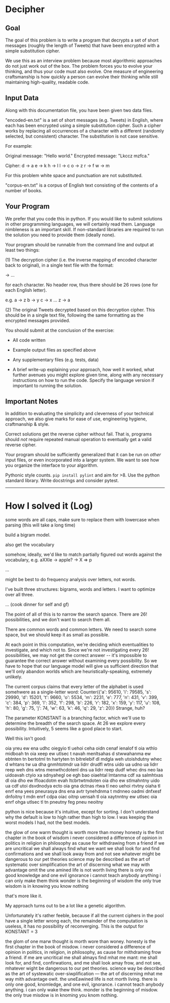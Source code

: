 Decipher
========

Goal
----
The goal of this problem is to write a program that decrypts a set of
short messages (roughly the length of Tweets) that have been encrypted
with a simple substitution cipher.

We use this as an interview problem because most algorithmic
approaches do not just work out of the box.  The problem forces you to
evolve your thinking, and thus your code must also evolve.  One
measure of engineering craftsmanship is how quickly a person can
evolve their thinking while still maintaining high-quality, readable
code.


Input Data
----------
Along with this documentation file, you have been given two data files.

"encoded-en.txt" is a set of short messages (e.g. Tweets) in English,
where each has been encrypted using a simple substitution cipher. Such
a cipher works by replacing all occurrences of a character with a
different (randomly selected, but consistent) character. The
substitution is not case sensitive.

For example:

Original message: "Hello world."
Encrypted message: "Lkccz mzfca."

Cipher:
d -> a
e -> k
h -> l
l -> c
o -> z
r -> f
w -> m

For this problem white space and punctuation are not substituted.

"corpus-en.txt" is a corpus of English text consisting of the contents
of a number of books.


Your Program
------------
We prefer that you code this in python.  If you would like to submit
solutions in other programming languages, we will certainly read them.
Language nimbleness is an important skill.  If non-standard libraries
are required to run the solution you need to provide them (ideally
none).

Your program should be runnable from the command line and output at
least two things:

(1) The decryption cipher (i.e. the inverse mapping of encoded
character back to original), in a single text file with the format:

<encrypted> -> <decrypted>
...

for each character. No header row, thus there should be 26 rows (one
for each English letter).

e.g.
a -> z
b -> y
c -> x
...
z -> a

(2) The original Tweets decrypted based on this decryption cipher.
This should be in a single text file, following the same formatting as
the encrypted messages provided.


You should submit at the conclusion of the exercise:

- All code written

- Example output files as specified above

- Any supplementary files (e.g. tests, data)

- A brief write-up explaining your approach, how well it worked, what
  further avenues you might explore given time, along with any
  necessary instructions on how to run the code. Specify the language
  version if important to running the solution.



Important Notes
---------------

In addition to evaluating the simplicity and cleverness of your
technical approach, we also give marks for ease of use, engineering
hygiene, craftmanship & style.

Correct solutions get the reverse cipher without fail.  That is,
programs should *not* require repeated manual operation to eventually
get a valid reverse cipher.

Your program should be sufficiently generalized that it can be run on
*other* input files, or even incorporated into a larger system.  We
want to see how you organize the interface to your algorithm.

Pythonic style counts.  `pip install pylint` and aim for >8.  Use the
python standard library.  Write docstrings and consider pytest.



---------------


# How I solved it (Log)

some words are all caps, make sure to replace them with lowercase when parsing (this will take a long time)

build a bigram model.

also get the vocabulary

somehow, ideally, we'd like to match partially figured out words against the vocabulary, e.g. aXXle -> apple? -> X => p

...

might be best to do frequency analysis over letters, not words.

I've built three structures: bigrams, words and letters. I want to optimize over all three.

... (cook dinner for self and gf)

The point of all of this is to narrow the search spance. There are 26! possibilities, and we don't want to search them all.

There are common words and common letters. We need to search some space, but we should keep it as small as possible.

At each point in this computation, we're deciding which eventualities to investigate, and which not to. Since we're not investigating every 26! possibilities, we may not get the correct answer -- it's impossible to guarantee the correct answer without examining every possibility. So we have to hope that our language model will give us sufficient direction that we'll only abandon worlds which are heuristically-speaking, extremely unlikely.

The current corpus claims that every letter of the alphabet is used somehwere as a single-letter word:
Counter({'a': 95610, 'i': 79585, 's': 29990, 'd': 15201, 't': 9660, 'o': 5534, 'm': 2231, 'e': 777, 'n': 431, 'v': 399, 'c': 384, 'p': 369, 'l': 352, 'f': 298, 'b': 226, 'r': 182, 'x': 159, 'y': 117, 'u': 108, 'h': 80, 'g': 75, 'j': 74, 'w': 63, 'k': 46, 'q': 29, 'z': 20})
Strange, huh?

The parameter KONSTANT is a branching factor, which we'll use to determine the breadth of the search space. At 26 we explore every possibility.
Intuitively, 5 seems like a good place to start.

Well this isn't good:

oia yreu ew ena udhc oiegyio tl uehoi ceha oidn cenaf   ienalof tl oia wthlo midboah tn oia xeep ew utlsec   t navah menltsahas d stwwahanma ew ebtnten tn bertotml  tn hartyten  tn bitrelebif  dl mdgla weh utoishdutny whec d whtans   tw ua dha gnmhtotmdr ua lidrr drudfl wtns uido ua udno  ua lidrr reep weh  dns wtns  menwthcdotenl  dns ua lidrr reep dudf whec  dns neo laa  uidoavah ctyio xa sdnyahegl oe egh bao oiaehtal   lmtanma cdf xa salmhtxas dl oia dho ew lfloacdotm evah ltcbrtwtmdoten     oia dho ew stlmahntny uido ua cdf utoi dsvdnodya ecto   oia gna dctnas rtwa tl neo uehoi rtvtny   oiaha tl enrf ena yees  pneurasya  dns ena avtr  tynehdnma   t mdnneo oadmi dnfxesf dnfoitny  t mdn enrf cdpa oiac oitnp   uensah tl oia xaytnntny ew utlsec   oia enrf ohga utlsec tl tn pneutny feg pneu neoitny

python is nice because it's intuitive, except for sorting. I don't understand why the default is low to high rather than high to low. I was keeping the worst models I had, not the best models.

the glow of one warm thought is worth more than money   honesty is the first chapter in the book of wisdom   i never considered a difference of opinion in politics  in religion  in philosophy  as cause for withdrawing from a friend   if we are uncritical we shall always find what we want  we shall look for  and find  confirmations  and we shall look away from  and not see  whatever might be dangerous to our pet theories   science may be described as the art of systematic over simplification     the art of discerning what we may with advantage omit   the une amined life is not worth living   there is only one good  knowledge  and one evil  ignorance   i cannot teach anybody anything  i can only make them think   wonder is the beginning of wisdom   the only true wisdom is in knowing you know nothing

that's more like it.

My approach turns out to be a lot like a genetic algorithm.

Unfortunately it's rather feeble, because if all the current ciphers in the pool have a single letter wrong each, the remainder of the computation is useless, it has no possibility of reconverging. This is the output for KONSTANT = 3

the glom of one marw thought is morth wore than woney.	honesty is the first chapter in the book of misdow.	i never considered a difference of opinion in politics, in religion, in philosophy, as cause for mithdraming frow a friend.	if me are uncritical me shall almays find mhat me mant: me shall look for, and find, confirwations, and me shall look amay frow, and not see, mhatever wight be dangerous to our pet theories.	science way be described as the art of systewatic over-siwplification — the art of discerning mhat me way mith advantage owit.	the uneEawined life is not morth living.	there is only one good, knomledge, and one evil, ignorance.	i cannot teach anybody anything. i can only wake thew think.	monder is the beginning of misdow.	the only true misdow is in knoming you knom nothing.



